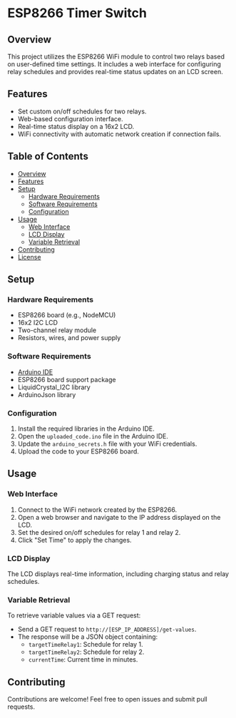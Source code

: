 # ESP8266 Timer Switch

## Overview

This project utilizes the ESP8266 WiFi module to control two relays based on user-defined time settings. It includes a web interface for configuring relay schedules and provides real-time status updates on an LCD screen.

## Features

- Set custom on/off schedules for two relays.
- Web-based configuration interface.
- Real-time status display on a 16x2 LCD.
- WiFi connectivity with automatic network creation if connection fails.

## Table of Contents

- [Overview](#overview)
- [Features](#features)
- [Setup](#setup)
  - [Hardware Requirements](#hardware-requirements)
  - [Software Requirements](#software-requirements)
  - [Configuration](#configuration)
- [Usage](#usage)
  - [Web Interface](#web-interface)
  - [LCD Display](#lcd-display)
  - [Variable Retrieval](#variable-retrieval)
- [Contributing](#contributing)
- [License](#license)

## Setup

### Hardware Requirements

- ESP8266 board (e.g., NodeMCU)
- 16x2 I2C LCD
- Two-channel relay module
- Resistors, wires, and power supply

### Software Requirements

- [Arduino IDE](https://www.arduino.cc/en/software)
- ESP8266 board support package
- LiquidCrystal_I2C library
- ArduinoJson library

### Configuration

1. Install the required libraries in the Arduino IDE.
2. Open the `uploaded_code.ino` file in the Arduino IDE.
3. Update the `arduino_secrets.h` file with your WiFi credentials.
4. Upload the code to your ESP8266 board.

## Usage

### Web Interface

1. Connect to the WiFi network created by the ESP8266.
2. Open a web browser and navigate to the IP address displayed on the LCD.
3. Set the desired on/off schedules for relay 1 and relay 2.
4. Click "Set Time" to apply the changes.

### LCD Display

The LCD displays real-time information, including charging status and relay schedules.

### Variable Retrieval

To retrieve variable values via a GET request:

- Send a GET request to `http://[ESP_IP_ADDRESS]/get-values`.
- The response will be a JSON object containing:
  - `targetTimeRelay1`: Schedule for relay 1.
  - `targetTimeRelay2`: Schedule for relay 2.
  - `currentTime`: Current time in minutes.

## Contributing

Contributions are welcome! Feel free to open issues and submit pull requests.

